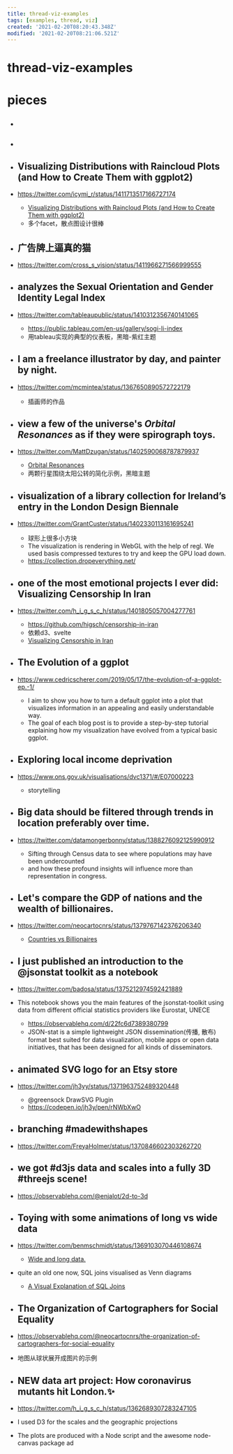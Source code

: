 ```yaml
---
title: thread-viz-examples
tags: [examples, thread, viz]
created: '2021-02-20T08:20:43.348Z'
modified: '2021-02-20T08:21:06.521Z'
---
```


# thread-viz-examples

# pieces

- ## 

- ## 

- ## Visualizing Distributions with Raincloud Plots (and How to Create Them with ggplot2)
- https://twitter.com/icymi_r/status/1411713517166727174
  - [Visualizing Distributions with Raincloud Plots (and How to Create Them with ggplot2)](https://www.cedricscherer.com/2021/06/06/visualizing-distributions-with-raincloud-plots-and-how-to-create-them-with-ggplot2/)
  - 多个facet，散点图设计很棒

- ## 广告牌上逼真的猫
- https://twitter.com/cross_s_vision/status/1411966271566999555

- ## analyzes the Sexual Orientation and Gender Identity Legal Index
- https://twitter.com/tableaupublic/status/1410312356740141065
  - https://public.tableau.com/en-us/gallery/sogi-li-index
  - 用tableau实现的典型的仪表板，黑暗-紫红主题

- ## I am a freelance illustrator by day, and painter by night. 
- https://twitter.com/mcmintea/status/1367650890572722179
  - 插画师的作品

- ##  view a few of the universe's *Orbital Resonances* as if they were spirograph toys.
- https://twitter.com/MattDzugan/status/1402590068787879937
  - [Orbital Resonances](http://www.mattdzugan.com/resonances/)
  - 两颗行星围绕太阳公转的简化示例，黑暗主题

- ## visualization of a library collection for Ireland’s entry in the London Design Biennale
- https://twitter.com/GrantCuster/status/1402330113161695241
  - 球形上很多小方块
  - The visualization is rendering in WebGL with the help of regl. We used basis compressed textures to try and keep the GPU load down. 
  - https://collection.dropeverything.net/

- ## one of the most emotional projects I ever did: Visualizing Censorship In Iran
- https://twitter.com/h_i_g_s_c_h/status/1401805057004277761
  - https://github.com/higsch/censorship-in-iran
  - 依赖d3、svelte
  - [Visualizing Censorship in Iran](https://visualization.journalismisnotacrime.com/)

- ## The Evolution of a ggplot
- https://www.cedricscherer.com/2019/05/17/the-evolution-of-a-ggplot-ep.-1/
  -  I aim to show you how to turn a default ggplot into a plot that visualizes information in an appealing and easily understandable way. 
  -  The goal of each blog post is to provide a step-by-step tutorial explaining how my visualization have evolved from a typical basic ggplot.

- ## Exploring local income deprivation
- https://www.ons.gov.uk/visualisations/dvc1371/#/E07000223
  - storytelling

- ## Big data should be filtered through trends in location preferably over time. 
- https://twitter.com/datamongerbonny/status/1388276092125990912
  - Sifting through Census data to see where populations may have been undercounted 
  - and how these profound insights will influence more than representation in congress. 

- ## Let's compare the GDP of nations and the wealth of billionaires. 
- https://twitter.com/neocartocnrs/status/1379767142376206340
  - [Countries vs Billionaires](https://observablehq.com/@neocartocnrs/countries-vs-billionaires)

- ## I just published an introduction to the @jsonstat toolkit as a notebook
- https://twitter.com/badosa/status/1375212974592421889
- This notebook shows you the main features of the jsonstat-toolkit using data from different official statistics providers like Eurostat, UNECE
  - https://observablehq.com/d/22fc6d7389380799
  - JSON-stat is a simple lightweight JSON dissemination(传播, 散布) format best suited for data visualization, mobile apps or open data initiatives, that has been designed for all kinds of disseminators.

- ## animated SVG logo for an Etsy store
- https://twitter.com/jh3yy/status/1371963752489320448
  - @greensock DrawSVG Plugin
  - https://codepen.io/jh3y/pen/rNWbXwO

- ## branching #madewithshapes
- https://twitter.com/FreyaHolmer/status/1370846602303262720

- ## we got #d3js data and scales into a fully 3D #threejs scene!
- https://observablehq.com/@enjalot/2d-to-3d

- ## Toying with some animations of long vs wide data
- https://twitter.com/benmschmidt/status/1369103070446108674
  - [Wide and long data.](https://observablehq.com/@bmschmidt/wide-and-long-data)
- quite an old one now, SQL joins visualised as Venn diagrams
  - [A Visual Explanation of SQL Joins](https://blog.codinghorror.com/a-visual-explanation-of-sql-joins/)

- ## The Organization of Cartographers for Social Equality
- https://observablehq.com/@neocartocnrs/the-organization-of-cartographers-for-social-equality
- 地图从球状展开成图片的示例

- ## NEW data art project: How coronavirus mutants hit London.✨
- https://twitter.com/h_i_g_s_c_h/status/1362689307283247105
- I used D3 for the scales and the geographic projections
-  The plots are produced with a Node script and the awesome node-canvas package ad
